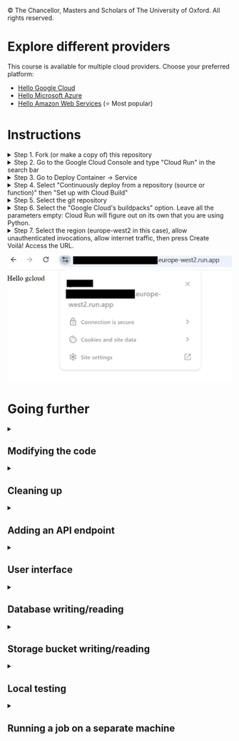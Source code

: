 © The Chancellor, Masters and Scholars of The University of Oxford. All rights reserved.

# Explore different providers

This course is available for multiple cloud providers. Choose your preferred platform:

- [Hello Google Cloud](https://github.com/Oxford-Research-Cloud-Competency-Centre/Hello-gcloud)
- [Hello Microsoft Azure](https://github.com/Oxford-Research-Cloud-Competency-Centre/Hello-mazure)
- [Hello Amazon Web Services](https://github.com/Oxford-Research-Cloud-Competency-Centre/Hello-aws) (⭐ Most popular)

# Instructions

<details>
<summary>Step 1. Fork (or make a copy of) this repository</summary>

![Step 2](README_images/download.png)

***
</details>
<details>
<summary>Step 2. Go to the Google Cloud Console and type "Cloud Run" in the search bar</summary>

![Step 2](README_images/img1.png)

***
</details>
<details>
<summary>Step 3. Go to Deploy Container -> Service</summary>

![Step 3](README_images/img2.png)

***
</details>
<details>
<summary>Step 4. Select "Continuously deploy from a repository (source or function)" then "Set up with Cloud Build"</summary>

![Step 4](README_images/img3.png)

***
</details>
<details>
<summary>Step 5. Select the git repository</summary>

![Step 5](README_images/img4.png)

***
</details>
<details>
<summary>Step 6. Select the "Google Cloud's buildpacks" option. Leave all the parameters empty: Cloud Run will figure out on its own that you are using Python.</summary>

![Step 6](README_images/img5.png)

***
</details>
<details>
<summary>Step 7. Select the region (europe-west2 in this case), allow unauthenticated invocations, allow internet traffic, then press Create</summary>

![Step 7](README_images/img6.png)

***
</details>
Voilà! Access the URL.

![Voilà](README_images/img7.png)

# Going further

<details>
<summary><h2>Modifying the code</h2></summary>

You can commit some changes to your repository and watch how the service is updated automatically. 

</details>

<details>
<summary><h2>Cleaning up</h2></summary>

Don't forget to delete the service when you are done.

![Deleting a service](README_images/delete.png)

</details>

<details>
<summary><h2>Adding an API endpoint</h2></summary>

Add the following code in app.py

```	
@app.route("/hello_api")
def hello_api():
    return {
		"name": "Wrinkle Five Star",
		"species": "Duck",
		"breed": "American Pekin",
		"hatching_date": "2020-09-09",
		"sex": "Male"
    }
```

Then test your endpoint

![API endpoint](README_images/hello_api.png)

</details>

<details>
<summary><h2>User interface</h2></summary>

Missing content

</details>

<details>
<summary><h2>Database writing/reading</h2></summary>

<details>
<summary>Go to the Google Cloud Console and type "SQL" in the search bar</summary>
Missing content
</details>

</details>

<details>
<summary><h2>Storage bucket writing/reading</h2></summary>

<details>
<summary>Go to the Google Cloud Console and type "buckets" in the search bar</summary>
Missing content
</details>

</details>

<details>
<summary><h2>Local testing</h2></summary>

After a while, it's not fun anymore to wait for deployment. You want to test your changes before. 

<details>
<summary>Step 1. Install git and clone the repository on your local machine</summary>

```	
	git clone {repository_link}
```

***
</details>
<details>
<summary>Step 2. Install Python</summary>

```	
https://www.python.org/downloads/
```

***
</details>
<details>
<summary>Step 3. Install dependencies</summary>

```	
	 py -m pip install flask
```

***
</details>
<details>
<summary>Step 4. Run flask</summary>

```	
	 py -m flask run
```

Open localhost:5000 in your browser.  

***
</details>

![Local testing](README_images/local_testing.png)

</details>

<details>
<summary><h2>Running a job on a separate machine</h2></summary>

This web server is not powerful enough to handle sophisticated tasks. What if GPUs are needed for a heavy workflow? Then you need the ability to create machines dynamically and control them remotely (Infrastructure as Code). 

<details>
<summary>Install dependencies</summary>
Missing content
</details>

</details>
